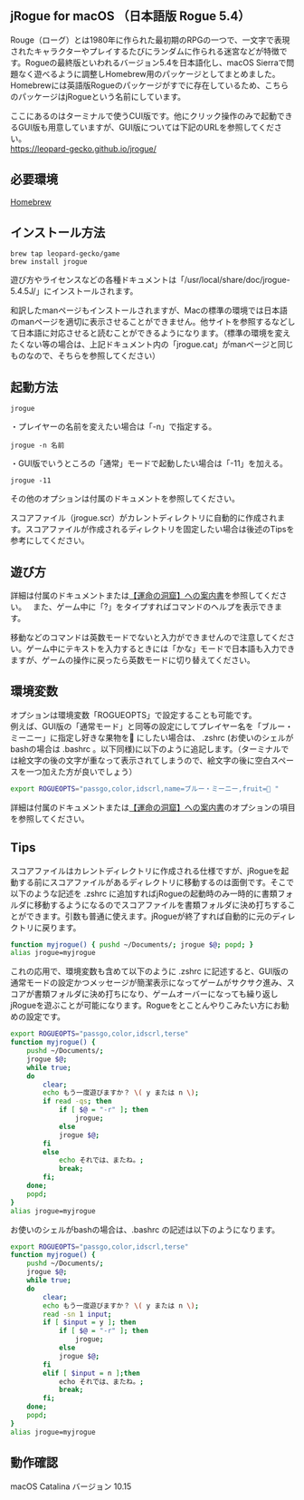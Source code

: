 ## jRogue for macOS （日本語版 Rogue 5.4）
Rouge（ローグ）とは1980年に作られた最初期のRPGの一つで、一文字で表現されたキャラクターやプレイするたびにランダムに作られる迷宮などが特徴です。Rogueの最終版といわれるバージョン5.4を日本語化し、macOS Sierraで問題なく遊べるように調整しHomebrew用のパッケージとしてまとめました。Homebrewには英語版Rogueのパッケージがすでに存在しているため、こちらのパッケージはjRogueという名前にしています。

ここにあるのはターミナルで使うCUI版です。他にクリック操作のみで起動できるGUI版も用意していますが、GUI版については下記のURLを参照してください。  
https://leopard-gecko.github.io/jrogue/
## 必要環境
[Homebrew](http://brew.sh/index_ja.html)
## インストール方法
```
brew tap leopard-gecko/game
brew install jrogue
```
遊び方やライセンスなどの各種ドキュメントは「/usr/local/share/doc/jrogue-5.4.5J/」にインストールされます。

和訳したmanページもインストールされますが、Macの標準の環境では日本語のmanページを適切に表示させることができません。他サイトを参照するなどして日本語に対応させると読むことができるようになります。（標準の環境を変えたくない等の場合は、上記ドキュメント内の「jrogue.cat」がmanページと同じものなので、そちらを参照してください）
<!-- 
#### インストール時のオプション
以下のコマンドでインストール時に指定できるオプションが表示されます。
```
brew options jrogue
```
例：
```
brew install jrogue --without-bg2black --without-invcursor
```

- 「--without-bg2black」はゲーム中にターミナルの背景色を黒に変更しないためのオプションです。ターミナルで設定したお好きな背景色で遊びたい場合に指定してください。  
- 「--without-invcursor」はプレイヤーの位置にカーソルを表示するためのオプションです。オリジナルのRogueではプレイヤー位置にカーソルが表示されますが、Macではターミナルのデフォルトのカーソルがブロック型なので「@」が見えにくくなってしまう問題があるため、jRogueではあえてカーソルを表示しないようにしています。その機能をオフにするためのオプションです。
- 「--with-wizardmode」はウィザードモードありでインストールします。あるコマンドの後にパスワードを入力すると強大な能力を持つ魔法使いになることができます。これは基本的にデバッグ用のモードなので詳細はあえてここには記載しません。 
-->
## 起動方法
```
jrogue
```
・プレイヤーの名前を変えたい場合は「-n」で指定する。
```
jrogue -n 名前
```
・GUI版でいうところの「通常」モードで起動したい場合は「-11」を加える。
```
jrogue -11
```
その他のオプションは付属のドキュメントを参照してください。

スコアファイル（jrogue.scr）がカレントディレクトリに自動的に作成されます。スコアファイルが作成されるディレクトリを固定したい場合は後述のTipsを参考にしてください。
## 遊び方
詳細は付属のドキュメントまたは[【運命の洞窟】への案内書](https://github.com/leopard-gecko/homebrew-game/blob/master/%E9%81%8B%E5%91%BD%E3%81%AE%E6%B4%9E%E7%AA%9F%E3%81%B8%E3%81%AE%E6%A1%88%E5%86%85%E6%9B%B8.md)を参照してください。  
また、ゲーム中に「?」をタイプすればコマンドのヘルプを表示できます。

移動などのコマンドは英数モードでないと入力ができませんので注意してください。ゲーム中にテキストを入力するときには「かな」モードで日本語も入力できますが、ゲームの操作に戻ったら英数モードに切り替えてください。
## 環境変数
オプションは環境変数「ROGUEOPTS」で設定することも可能です。  
例えば、GUI版の「通常モード」と同等の設定にしてプレイヤー名を「ブルー・ミーニー」に指定し好きな果物を🍏 にしたい場合は、 .zshrc (お使いのシェルがbashの場合は .bashrc 。以下同様)に以下のように追記します。（ターミナルでは絵文字の後の文字が重なって表示されてしまうので、絵文字の後に空白スペースを一つ加えた方が良いでしょう）
```sh
export ROGUEOPTS="passgo,color,idscrl,name=ブルー・ミーニー,fruit=🍏 "
```
詳細は付属のドキュメントまたは[【運命の洞窟】への案内書](https://github.com/leopard-gecko/homebrew-game/blob/master/%E9%81%8B%E5%91%BD%E3%81%AE%E6%B4%9E%E7%AA%9F%E3%81%B8%E3%81%AE%E6%A1%88%E5%86%85%E6%9B%B8.md)のオプションの項目を参照してください。  
## Tips
スコアファイルはカレントディレクトリに作成される仕様ですが、jRogueを起動する前にスコアファイルがあるディレクトリに移動するのは面倒です。そこで以下のような記述を .zshrc に追加すればjRogueの起動時のみ一時的に書類フォルダに移動するようになるのでスコアファイルを書類フォルダに決め打ちすることができます。引数も普通に使えます。jRogueが終了すれば自動的に元のディレクトリに戻ります。
```sh
function myjrogue() { pushd ~/Documents/; jrogue $@; popd; }
alias jrogue=myjrogue
```
これの応用で、環境変数も含めて以下のように .zshrc に記述すると、GUI版の通常モードの設定かつメッセージが簡潔表示になってゲームがサクサク進み、スコアが書類フォルダに決め打ちになり、ゲームオーバーになっても繰り返しjRogueを遊ぶことが可能になります。Rogueをとことんやりこみたい方にお勧めの設定です。
```sh
export ROGUEOPTS="passgo,color,idscrl,terse"
function myjrogue() {
    pushd ~/Documents/;
    jrogue $@;
    while true;
    do
        clear;
        echo もう一度遊びますか？ \( y または n \);
        if read -qs; then
            if [ $@ = "-r" ]; then
                jrogue;
            else
            jrogue $@;
        fi
        else
            echo それでは、またね。;
            break;
        fi;
    done;
    popd;
}
alias jrogue=myjrogue
```

お使いのシェルがbashの場合は、.bashrc の記述は以下のようになります。
```sh
export ROGUEOPTS="passgo,color,idscrl,terse"
function myjrogue() {
    pushd ~/Documents/;
    jrogue $@;
    while true;
    do
        clear;
        echo もう一度遊びますか？ \( y または n \);
        read -sn 1 input;
        if [ $input = y ]; then
            if [ $@ = "-r" ]; then
                jrogue;
            else
            jrogue $@;
        fi
        elif [ $input = n ];then
            echo それでは、またね。;
            break;
        fi;
    done;
    popd;
}
alias jrogue=myjrogue
```
## 動作確認
macOS Catalina バージョン 10.15
